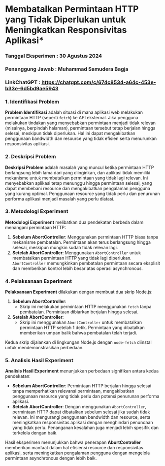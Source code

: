# **Membatalkan Permintaan HTTP yang Tidak Diperlukan untuk Meningkatkan Responsivitas Aplikasi***
### Tanggal Eksperimen : 30 Agustus 2024
### Penanggung Jawab : Muhammad Samudera Bagja
### LinkChatGPT      : https://chatgpt.com/c/674c8534-a64c-453e-b33e-6d5bd9ae5943

### 1. Identifikasi Problem
**Problem Identifikasi** adalah situasi di mana aplikasi web melakukan permintaan HTTP (seperti `fetch`) ke API eksternal. Jika pengguna melakukan tindakan yang menyebabkan permintaan menjadi tidak relevan (misalnya, berpindah halaman), permintaan tersebut tetap berjalan hingga selesai, meskipun tidak diperlukan. Hal ini dapat mengakibatkan penggunaan bandwidth dan resource yang tidak efisien serta menurunkan responsivitas aplikasi.

### 2. Deskripsi Problem
**Deskripsi Problem** adalah masalah yang muncul ketika permintaan HTTP berlangsung lebih lama dari yang diinginkan, dan aplikasi tidak memiliki mekanisme untuk membatalkan permintaan yang tidak lagi relevan. Ini menyebabkan aplikasi tetap menunggu hingga permintaan selesai, yang dapat membebani resource dan mengakibatkan pengalaman pengguna yang kurang optimal. Penggunaan resource yang tidak perlu dan penurunan performa aplikasi menjadi masalah yang perlu diatasi.

### 3. Metodologi Experiment
**Metodologi Experiment** melibatkan dua pendekatan berbeda dalam menangani permintaan HTTP:
1. **Sebelum AbortController**: Menggunakan permintaan HTTP biasa tanpa mekanisme pembatalan. Permintaan akan terus berlangsung hingga selesai, meskipun mungkin sudah tidak relevan lagi.
2. **Setelah AbortController**: Menggunakan `AbortController` untuk membatalkan permintaan HTTP yang tidak lagi diperlukan. `AbortController` memungkinkan pembatalan permintaan secara eksplisit dan memberikan kontrol lebih besar atas operasi asynchronous.

### 4. Pelaksanaan Experiment
**Pelaksanaan Experiment** dilakukan dengan membuat dua skrip Node.js:
1. **Sebelum AbortController**:
   - Skrip ini melakukan permintaan HTTP menggunakan `fetch` tanpa pembatalan. Permintaan dibiarkan berjalan hingga selesai.
2. **Setelah AbortController**:
   - Skrip ini menggunakan `AbortController` untuk membatalkan permintaan HTTP setelah 1 detik. Permintaan yang dibatalkan memberikan umpan balik bahwa pembatalan telah terjadi.

Kedua skrip dijalankan di lingkungan Node.js dengan `node-fetch` diinstal untuk mendemonstrasikan perbedaan.

### 5. Analisis Hasil Experiment
**Analisis Hasil Experiment** menunjukkan perbedaan signifikan antara kedua pendekatan:
- **Sebelum AbortController**: Permintaan HTTP berjalan hingga selesai tanpa memperhatikan relevansi permintaan, mengakibatkan penggunaan resource yang tidak perlu dan potensi penurunan performa aplikasi.
- **Setelah AbortController**: Dengan menggunakan `AbortController`, permintaan HTTP dapat dibatalkan sebelum selesai jika sudah tidak relevan. Ini mengurangi penggunaan bandwidth dan resource, serta meningkatkan responsivitas aplikasi dengan menghindari penundaan yang tidak perlu. Penanganan kesalahan juga menjadi lebih spesifik dan terkelola dengan baik.

Hasil eksperimen menunjukkan bahwa penerapan **AbortController** memberikan manfaat dalam hal efisiensi resource dan responsivitas aplikasi, serta meningkatkan pengalaman pengguna dengan mengelola permintaan asynchronous dengan lebih baik.